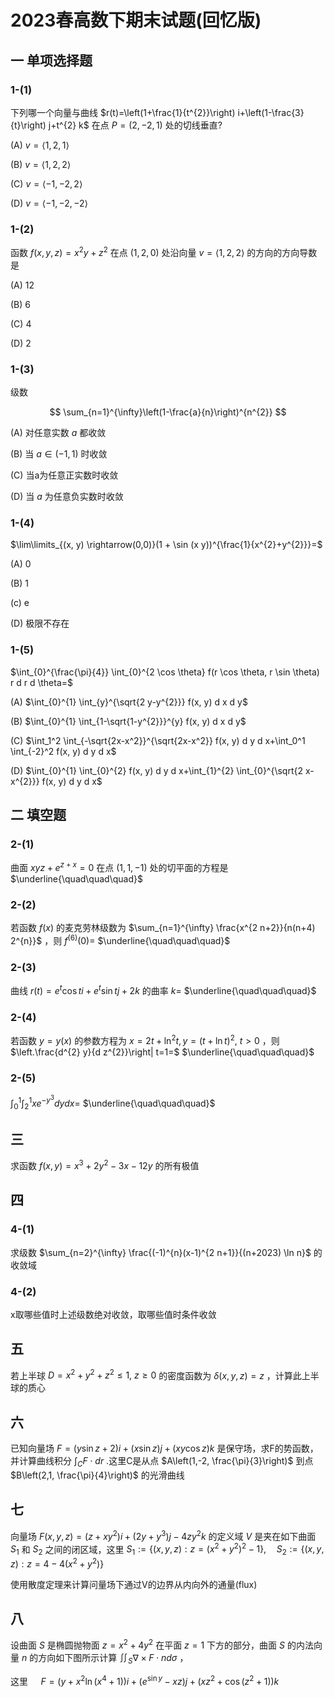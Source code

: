# 2023春高数下期末试题(回忆版)

## 一 单项选择题

### 1-(1)

下列哪一个向量与曲线 $r(t)=\left(1+\frac{1}{t^{2}}\right) i+\left(1-\frac{3}{t}\right) j+t^{2} k$ 在点 $P=(2,-2,1)$ 处的切线垂直?

(A) $v=\langle 1,2,1\rangle$

(B) $v=\langle 1,2,2\rangle$

(C) $v=\langle-1,-2,2\rangle$

(D) $v=\langle-1,-2,-2\rangle$

### 1-(2)

函数 $f(x, y, z)=x^{2} y+z^{2}$ 在点 $(1,2,0)$ 处沿向量 $v=\langle 1,2,2\rangle$ 的方向的方向导数是

(A) 12

(B) 6

(C) 4

(D) 2

### 1-(3)

级数

$$
\sum_{n=1}^{\infty}\left(1-\frac{a}{n}\right)^{n^{2}}
$$

(A) 对任意实数 $a$ 都收敛

(B) 当 $a \in(-1,1)$ 时收敛

(C) 当a为任意正实数时收敛

(D) 当 $a$ 为任意负实数时收敛

### 1-(4)

$\lim\limits_{(x, y) \rightarrow(0,0)}(1 + \sin (x y))^{\frac{1}{x^{2}+y^{2}}}=$

(A) 0

(B) 1

(c) e

(D) 极限不存在

### 1-(5)

$\int_{0}^{\frac{\pi}{4}} \int_{0}^{2 \cos \theta} f(r \cos \theta, r \sin \theta) r d r d \theta=$

(A) $\int_{0}^{1} \int_{y}^{\sqrt{2 y-y^{2}}} f(x, y) d x d y$

(B) $\int_{0}^{1} \int_{1-\sqrt{1-y^{2}}}^{y} f(x, y) d x d y$

(C) $\int_1^2 \int_{-\sqrt{2x-x^2}}^{\sqrt{2x-x^2}} f(x, y) d y d x+\int_0^1 \int_{-2}^2 f(x, y) d y d x$

(D) $\int_{0}^{1} \int_{0}^{2} f(x, y) d y d x+\int_{1}^{2} \int_{0}^{\sqrt{2 x-x^{2}}} f(x, y) d y d x$

## 二 填空题

### 2-(1)

曲面 $x y z+e^{z+x}=0$ 在点 $(1,1,-1)$ 处的切平面的方程是 $\underline{\quad\quad\quad}$

### 2-(2)

若函数 $f(x)$ 的麦克劳林级数为 $\sum_{n=1}^{\infty} \frac{x^{2 n+2}}{n(n+4) 2^{n}}$ ，则 $f^{(6)}(0)=$ $\underline{\quad\quad\quad}$

### 2-(3)

曲线 $r(t)=e^{t} \cos t i+e^{t} \sin t j+2 k$ 的曲率 $k=$ $\underline{\quad\quad\quad}$

### 2-(4)

若函数 $y=y(x)$ 的参数方程为 $x=2 t+\ln ^{2} t, y=(t+ \ln t)^{2}, ~ t>0$ ，则 $\left.\frac{d^{2} y}{d z^{2}}\right| t=1=$ $\underline{\quad\quad\quad}$

### 2-(5)

$\int_{0}^{1} \int_{2}^{1} x e^{-y^{3}} d y d x=$ $\underline{\quad\quad\quad}$

## 三

求函数 $f(x, y)=x^{3}+2 y^{2}-3 x-12 y$ 的所有极值

## 四

### 4-(1)

求级数 $\sum_{n=2}^{\infty} \frac{(-1)^{n}(x-1)^{2 n+1}}{(n+2023) \ln n}$ 的收敛域

### 4-(2)

x取哪些值时上述级数绝对收敛，取哪些值时条件收敛

## 五

若上半球 $D=x^{2}+y^{2}+z^{2} \leq 1, ~ z \geqslant 0$ 的密度函数为 $\delta(x, y, z)=z$ ，计算此上半球的质心

## 六

已知向量场 $F=(y \sin z+2) i+(x \sin z) j+(x y \cos z) k$ 是保守场，求F的势函数，并计算曲线积分 $\int_{C} F \cdot d r$ .这里C是从点 $A\left(1,-2, \frac{\pi}{3}\right)$ 到点 $B\left(2,1, \frac{\pi}{4}\right)$ 的光滑曲线

## 七

向量场 $F(x, y, z)=\left(z+x y^{2}\right) i+\left(2 y+y^{3}\right) j-4 z y^{2} k$ 的定义域 $V$ 是夹在如下曲面 $S_{1}$ 和 $S_{2}$ 之间的闭区域，这里 $S_{1}:=\left\{(x, y, z): z=\left(x^{2}+y^{2}\right)^{2}-1\right\}, \quad S_{2}:=\left\{(x, y, z): z=4-4\left(x^{2}+y^{2}\right)\right\}$

使用散度定理来计算问量场下通过V的边界从内向外的通量(flux)

## 八

设曲面 $S$ 是椭圆抛物面 $z=x^{2}+4 y^{2}$ 在平面 $z=1$ 下方的部分，曲面 $S$ 的内法向量 $n$ 的方向如下图所示计算 $\iint_{S} \nabla \times F \cdot n d \sigma$ ，

这里 $\quad F=\left(y+x^{2} \ln \left(x^{4}+1\right)\right) i+\left(e^{\sin y}-x z\right) j+\left(x z^{2}+\cos \left(z^{2}+1\right)\right) k$
